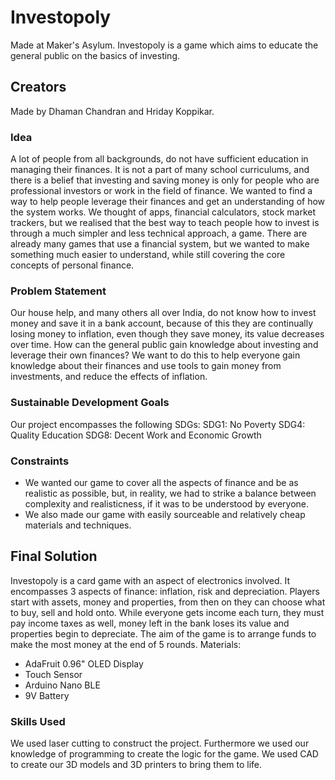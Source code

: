 # Investopoly
Made at Maker's Asylum. Investopoly is a game which aims to educate the general public on the basics of investing.
## Creators
Made by Dhaman Chandran and Hriday Koppikar.

### Idea
A lot of people from all backgrounds, do not have sufficient education in managing their finances. It is not a part of many school curriculums, and there is a belief that investing and saving money is only for people who are professional investors or work in the field of finance.
We wanted to find a way to help people leverage their finances and get an understanding of how the system works. We thought of apps, financial calculators, stock market trackers, but we realised that the best way to teach people how to invest is through a much simpler and less technical approach, a game. There are already many games that use a financial system, but we wanted to make something much easier to understand, while still covering the core concepts of personal finance.

### Problem Statement
Our house help, and many others all over India, do not know how to invest money and save it in a bank account, because of this they are continually losing money to inflation, even though they save money, its value decreases over time. How can the general public gain knowledge about investing and leverage their own finances? We want to do this to help everyone gain knowledge about their finances and use tools to gain money from investments, and reduce the effects of inflation.

### Sustainable Development Goals
Our project encompasses the following SDGs:
  SDG1: No Poverty
  SDG4: Quality Education
  SDG8: Decent Work and Economic Growth
 
 ### Constraints
 - We wanted our game to cover all the aspects of finance and be as realistic as possible, but, in reality, we had to strike a balance between complexity and realisticness, if it was to be understood by everyone.
 - We also made our game with easily sourceable and relatively cheap materials and techniques.
 
 ## Final Solution
 Investopoly is a card game with an aspect of electronics involved. It  encompasses 3 aspects of finance: inflation, risk and depreciation.
Players start with assets, money and properties, from then on they can choose what to buy, sell and hold onto. While everyone gets income each turn, they must pay income taxes as well, money left in the bank loses its value and properties begin to depreciate.
The aim of the game is to arrange funds to make the most money at the end of 5 rounds.
Materials:
 - AdaFruit 0.96" OLED Display
 - Touch Sensor
 - Arduino Nano BLE
 - 9V Battery

### Skills Used
We used laser cutting to construct the project. Furthermore we used our knowledge of programming to create the logic for the game. We used CAD to create our 3D models and 3D printers to bring them to life.
